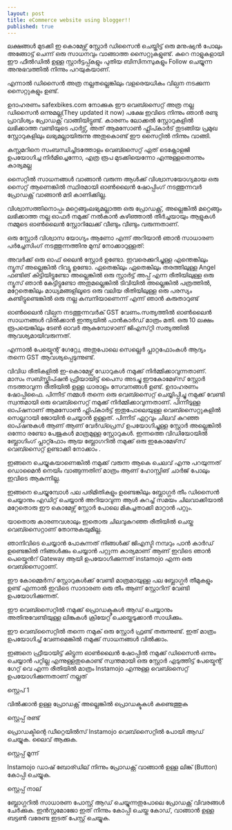 ```yaml
---
layout: post
title: eCommerce website using blogger!!
published: true
---
```

ലക്ഷങ്ങൾ മുടക്കി ഇ കൊമേഴ്സ് സ്റ്റോർ ഡിസൈൻ ചെയ്തിട്ട് ഒരു മനുഷ്യൻ പോലും അങ്ങോട്ട് ചെന്ന് ഒരു സാധനവും വാങ്ങാത്ത സൈറ്റുകളുണ്ട്. കുറെ നാളുകളായി ഈ ഫീൽഡിൽ ഉള്ള സ്റ്റാർട്ടപ്പ്കളും പുതിയ ബിസിനസുകളും Follow ചെയ്യുന്ന അനുഭവത്തിൽ നിന്നും പറയുകയാണ്.


എന്നാൽ ഡിസൈൻ അത്ര നല്ലതല്ലെങ്കിലും വളരെയധികം വില്പന നടക്കുന്ന സൈറ്റുകളും ഉണ്ട്.

ഉദാഹരണം safexbikes.com നോക്കുക ഈ വെബ്സൈറ്റ് അത്ര നല്ല ഡിസൈൻ ഒന്നുമല്ല(They updated it now) പക്ഷേ ഇവിടെ നിന്നും ഞാൻ രണ്ടു പ്രാവിശ്യം പ്രോഡക്റ്റ് വാങ്ങിയിട്ടുണ്ട്. കാരണം ലോക്കൽ സ്റ്റോറുകളിൽ ലഭിക്കാത്ത വണ്ടിയുടെ പാർട്സ്, അത്  ആമസോൺ ഫ്ലിപ്കാർട് തുടങ്ങിയ പ്രമുഖ സ്റ്റോറുകളിലും ലഭ്യമല്ലായിരുന്നു അതുകൊണ്ട് ഈ സൈറ്റിൽ നിന്നും വാങ്ങി.

കസ്റ്റമറിനെ സംബന്ധിച്ചിടത്തോളം വെബ്സൈറ്റ് ഏത് ടെക്നോളജി ഉപയോഗിച്ച നിർമിച്ചെന്നോ, എത്ര രൂപ മുടക്കിയെന്നോ എന്നുള്ളതൊന്നും കാര്യമല്ല

സൈറ്റിൽ സാധനങ്ങൾ വാങ്ങാൻ വരുന്ന ആൾക്ക് വിശ്വാസയോഗ്യമായ ഒരു സൈറ്റ് ആണെങ്കിൽ സ്ഥിരമായി ഓൺലൈൻ ഷോപ്പിംഗ് നടത്തുന്നവർ പ്രോഡക്റ്റ് വാങ്ങാൻ മടി കാണിക്കില്ല.

വിശ്വാസത്തിനൊപ്പം മറ്റെങ്ങുംലഭ്യമല്ലാത്ത ഒരു പ്രോഡക്റ്റ്, അല്ലെങ്കിൽ മറ്റെങ്ങും ലഭിക്കാത്ത നല്ല ഓഫർ  നമുക്ക് നൽകാൻ കഴിഞ്ഞാൽ തീർച്ചയായും ആളുകൾ നമ്മുടെ ഓൺലൈൻ സ്റ്റോറിലേക്ക് വീണ്ടും വീണ്ടും വരുന്നതാണ്.

ഒരു സ്റ്റോർ വിശ്വാസ യോഗ്യം ആണോ എന്ന് അറിയാൻ ഞാൻ സാധാരണ പർച്ചേസിംഗ് നടത്തുന്നത്തിനു മുമ്പ് നോക്കാറുള്ളത്:

അവർക്ക് ഒരു ഓഫ് ലൈൻ സ്റ്റോർ ഉണ്ടോ. 
ഇവരെക്കുറിച്ചുള്ള എന്തെങ്കിലും ന്യൂസ് അല്ലെങ്കിൽ റിവ്യൂ ഉണ്ടോ. 
ഏതെങ്കിലും ഏതെങ്കിലും തരത്തിലുള്ള Angel ഫണ്ടിങ് കിട്ടിയിട്ടുണ്ടോ അല്ലെങ്കിൽ ഒരു സ്റ്റാർട്ട് അപ്പ്‌  എന്ന രീതിയിലുള്ള ഒരു ന്യൂസ് ഞാൻ കേട്ടിട്ടുണ്ടോ 
അതുമല്ലെങ്കിൽ ടിവിയിൽ അല്ലെങ്കിൽ പത്രത്തിൽ, മറ്റേതെങ്കിലും മാധ്യമങ്ങളിലൂടെ ഒരു വലിയ രീതിയിലുള്ള ഒരു പരസ്യം കണ്ടിട്ടുണ്ടെങ്കിൽ ഒരു നല്ല കമ്പനിയാണെന്ന് എന്ന് ഞാൻ കരുതാറുണ്ട്

ഓൺലൈൻ വില്പന നടത്തുന്നവർക് GST വേണം.സത്യത്തിൽ ഓൺലൈൻ സാധനങ്ങൾ വിൽക്കാൻ ഇന്ത്യയിൽ പാൻകാർഡ് മാത്രം മതി. ഒരു 10 ലക്ഷം രൂപയെങ്കിലും ടേൺ ഓവർ ആകുമ്പോഴാണ് ജിഎസ്‌റ്റി  സത്യത്തിൽ ആവശ്യമായിവരുന്നത്.

എന്നാൽ പേയ്മെന്റ്  ഗേറ്റ്വേ, അതുപോലെ സെല്ലെർ പ്ലാറ്റഫോംകൾ ആദ്യം തന്നെ GST ആവശ്യപ്പെടുന്നുണ്ട്.


വിവിധ രീതികളിൽ ഇ-കൊമേഴ്സ് ഡോറുകൾ നമുക്ക് നിർമ്മിക്കാവുന്നതാണ്.
മാസം സബ്സ്ക്രിപ്ഷൻ ഫ്രീയായിട്ട് പൈസ അടച്ചു ഈകോമേഴ്‌സ് സ്റ്റോർ നടത്താവുന്ന രീതിയിൽ ഉള്ള ധാരാളം സേവനങ്ങൾ ഉണ്ട്. ഉദാഹരണം ഷോപ്പിഫൈ.
പിന്നീട് നമ്മൾ തന്നെ ഒരു വെബ്സൈറ്റ് ചെയ്യിപ്പിച്ചു നമുക്ക് വേണ്ടി സ്വന്തമായി ഒരു വെബ്സൈറ്റ് നമുക്ക്  നിർമ്മിക്കാവുന്നതാണ്. 
പിന്നീടുള്ള ഓപ്ഷനാണ് ആമസോൺ ഫ്ലിപ്കാർട്ട് ഇതുപോലെയുള്ള വെബ്സൈറ്റുകളിൽ സെല്ലറായി ജോയിൻ ചെയ്യാൻ ഉള്ളത്. 
പിന്നീട് ഏറ്റവും ചിലവ് കുറഞ്ഞ ഓപ്ഷനുകൾ ആണ് ആണ് വേർഡ്പ്രെസ് ഉപയോഗിച്ചുള്ള സ്റ്റോർ അല്ലെങ്കിൽ ഒന്നോ രണ്ടോ പേജുകൾ മാത്രമുള്ള സ്റ്റോറുകൾ. 
ഇന്നത്തെ വിഡിയോയിൽ ബ്ലോഗിംഗ് പ്ലാറ്റ്ഫോം ആയ ബ്ലോഗറിൽ നമുക്ക് ഒരു ഇകോമേഴ്‌സ് വെബ്സൈറ്റ് ഉണ്ടാക്കി നോക്കാം .

ഇങ്ങനെ ചെയ്യുകയാണെങ്കിൽ നമുക്ക് വരുന്ന ആകെ ചെലവ് എന്നു പറയുന്നത് ഡൊമൈൻ നെയിം വാങ്ങുന്നതിന് മാത്രം ആണ് ഹോസ്റ്റിങ് ചാർജ് പോലും ഇവിടെ ആകുന്നില്ല.

ഇങ്ങനെ ചെയ്യുമ്പോൾ പല പരിമിതികളും ഉണ്ടെങ്കിലും ബ്ലോഗ്ഗർ തീം ഡിസൈൻ ചെയ്യാനും എഡിറ്റ് ചെയ്യാൻ അറിയാവുന്ന ആൾ കുറച്ച് സമയം ചിലവാക്കിയാൽ മറ്റേതൊരു ഈ കൊമേഴ്സ് സ്റ്റോർ പോലെ  മികച്ചതാക്കി മാറ്റാൻ പറ്റും.

യാതൊരു കാരണവശാലും ഇതൊരു ചിലവുകുറഞ്ഞ രീതിയിൽ ചെയ്ത വെബ്സൈറ്റാണ് തോന്നുകയുമില്ല.

ഞാനിവിടെ ചെയ്യാൻ പോകുന്നത് നിങ്ങൾക്ക് ജിഎസ്ടി നമ്പറും പാൻ കാർഡ് ഉണ്ടെങ്കിൽ നിങ്ങൾക്കും ചെയ്യാൻ പറ്റുന്ന കാര്യമാണ് ആണ് ഇവിടെ ഞാൻ പെയ്മെൻറ് Gateway ആയി ഉപയോഗിക്കുന്നത് instamojo എന്ന ഒരു വെബ്സൈറ്റാണ്.

ഈ കോമ്മെർസ്  സ്റ്റോറുകൾക്ക് വേണ്ടി മാത്രമായുള്ള പല ബ്ലോഗ്ഗർ തീമുകളും ഉണ്ട് എന്നാൽ ഇവിടെ സാദാരണ ഒരു തീം ആണ് സ്റ്റോറിന്  വേണ്ടി ഉപയോഗിക്കുന്നത്.

ഈ വെബ്സൈറ്റിൽ നമുക്ക് പ്രൊഡക്ടുകൾ ആഡ് ചെയ്യാനും അതിനുവേണ്ടിയുള്ള ലിങ്കുകൾ ക്രിയേറ്റ് ചെയ്തെടുക്കാൻ സാധിക്കും.

ഈ വെബ്‌സൈറ്റിൽ തന്നെ നമുക് ഒരു സ്റ്റോർ ഫ്രണ്ട് തരുന്നുണ്ട്. ഇത് മാത്രം ഉപയോഗിച്ച് വേണമെങ്കിൽ നമുക്ക് സാധനങ്ങൾ വിൽക്കാം.

ഇങ്ങനെ ഫ്രീയായിട്ട് കിട്ടുന്ന ഓൺലൈൻ ഷോപ്പിൽ നമുക്ക് ഡിസൈൻ ഒന്നും ചെയ്യാൻ പറ്റില്ല എന്നുള്ളതുകൊണ്ട് സ്വന്തമായി ഒരു സ്റ്റോർ എടുത്തിട്ട് പേയ്മെന്റ് ഗേറ്റ് വെ  എന്ന രീതിയിൽ മാത്രം Instamojo എന്നുള്ള വെബ്സൈറ്റ് ഉപയോഗിക്കുന്നതാണ് നല്ലത്


സ്റ്റെപ് 1 

വിൽക്കാൻ ഉള്ള പ്രോഡക്റ്റ് അല്ലെങ്കിൽ പ്രൊഡക്ടുകൾ കണ്ടെത്തുക

സ്റ്റെപ്പ് രണ്ട്

പ്രൊഡക്ടിന്റെ ഡീറ്റെയിൽസ് Instamojo വെബ്‌സൈറ്റിൽ പോയി ആഡ് ചെയ്യുക. ലൈവ് ആക്കുക.

സ്റ്റെപ്പ് മൂന്ന്

Instamojo ഡാഷ് ബോര്ഡില് നിന്നും പ്രോഡക്റ്റ് വാങ്ങാൻ ഉള്ള ലിങ്ക് (Button) കോപ്പി ചെയ്യുക.

സ്റ്റെപ്പ് നാല്

ബ്ലോഗ്ഗറിൽ സാധാരണ പോസ്റ്റ് ആഡ് ചെയ്യുന്നതുപോലെ പ്രോഡക്റ്റ് വിവരങ്ങൾ ചേർക്കുക. ഇൻസ്റ്റമോജോ ഇത് നിന്നും കോപ്പി ചെയ്ത കോഡ്, വാങ്ങാൻ ഉള്ള ബട്ടൺ വരേണ്ട ഇടത് പേസ്റ്റ് ചെയ്യുക. 